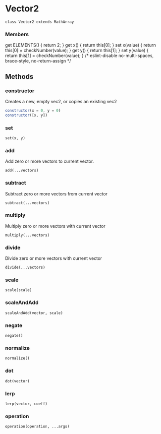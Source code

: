 # Vector2

`class Vector2 extends MathArray`

###  Members

get ELEMENTS() { return 2; }
get x()      { return this[0]; }
set x(value) { return this[0] = checkNumber(value); }
get y()      { return this[1]; }
set y(value) { return this[1] = checkNumber(value); }
/* eslint-disable no-multi-spaces, brace-style, no-return-assign */


## Methods

### constructor

Creates a new, empty vec2, or copies an existing vec2

```js
constructor(x = 0, y = 0)
constructor([x, y])
```


### set

`set(x, y)`


### add

Add zero or more vectors to current vector.

`add(...vectors)`


### subtract

Subtract zero or more vectors from current vector

`subtract(...vectors)`


### multiply

Multiply zero or more vectors with current vector

`multiply(...vectors)`


### divide

Divide zero or more vectors with current vector

`divide(...vectors)`


### scale

`scale(scale)`


### scaleAndAdd

`scaleAndAdd(vector, scale)`


### negate

`negate()`


### normalize

`normalize()`


### dot

`dot(vector)`


### lerp

`lerp(vector, coeff)`


### operation

`operation(operation, ...args)`
